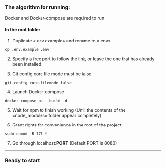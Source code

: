 ### The algorithm for running:

Docker and Docker-compose are required to run

#### In the root folder

1. Duplicate «.env.example» and rename to «.env»

```
cp .env.example .env
```

2. Specify a free port to follow the link, or leave the one that has already been installed

3. Git config core file mode must be false

```
git config core.filemode false
```

4. Launch Docker-compose

```
docker-compose up --build -d
```

5. Wait for npm to finish working (Until the contents of the «node_modules» folder appear completely)

6. Grant rights for convenience in the root of the project

```
sudo chmod -R 777 *
```

7. Go through localhost:**PORT** (Default PORT is 8080)

<hr>

### Ready to start
